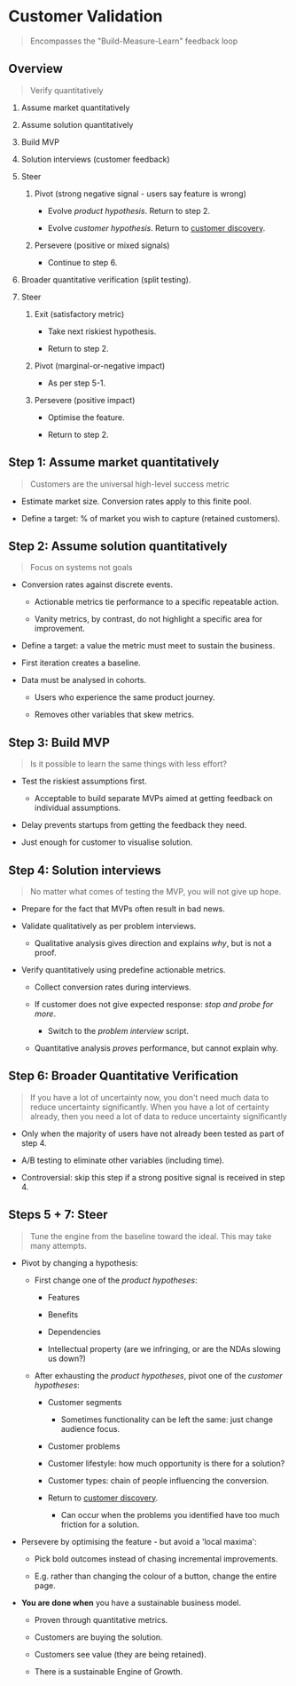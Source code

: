# Customer Validation

>   Encompasses the "Build-Measure-Learn" feedback loop

## Overview

>   Verify quantitatively

1.  Assume market quantitatively

2.  Assume solution quantitatively

3.  Build MVP

4.  Solution interviews (customer feedback)

5.  Steer

    1.  Pivot (strong negative signal - users say feature is wrong)

        -   Evolve *product hypothesis*. Return to step 2.

        -   Evolve *customer hypothesis*. Return to [customer discovery](customer-discovery.md).

    2.  Persevere (positive or mixed signals)

        -   Continue to step 6.

6.  Broader quantitative verification (split testing).

7.  Steer

    1.  Exit (satisfactory metric)

        -   Take next riskiest hypothesis.

        -   Return to step 2.

    2.  Pivot (marginal-or-negative impact)

        -   As per step 5-1.

    3.  Persevere (positive impact)

        -   Optimise the feature.

        -   Return to step 2.

## Step 1: Assume market quantitatively

>   Customers are the universal high-level success metric

-   Estimate market size. Conversion rates apply to this finite pool.

-   Define a target: % of market you wish to capture (retained customers).

## Step 2: Assume solution quantitatively

>   Focus on systems not goals

-   Conversion rates against discrete events.

    -   Actionable metrics tie performance to a specific repeatable action.

    -   Vanity metrics, by contrast, do not highlight a specific area for improvement.

-   Define a target: a value the metric must meet to sustain the business.

-   First iteration creates a baseline.

-   Data must be analysed in cohorts.

    -   Users who experience the same product journey.

    -   Removes other variables that skew metrics.

## Step 3: Build MVP

>   Is it possible to learn the same things with less effort?

-   Test the riskiest assumptions first.

    -   Acceptable to build separate MVPs aimed at getting feedback on individual assumptions.

-   Delay prevents startups from getting the feedback they need. 

-   Just enough for customer to visualise solution.

## Step 4: Solution interviews

>   No matter what comes of testing the MVP, you will not give up hope.

-   Prepare for the fact that MVPs often result in bad news.

-   Validate qualitatively as per problem interviews.

    -   Qualitative analysis gives direction and explains *why*, but is not a proof.

-   Verify quantitatively using predefine actionable metrics.

    -   Collect conversion rates during interviews.

    -   If customer does not give expected response: *stop and probe for more*.

        -   Switch to the *problem interview* script.

    -   Quantitative analysis *proves* performance, but cannot explain why.

## Step 6: Broader Quantitative Verification

>   If you have a lot of uncertainty now, you don't need much data to reduce uncertainty significantly. When you have a lot of certainty already, then you need a lot of data to reduce uncertainty significantly

-   Only when the majority of users have not already been tested as part of step 4.

-   A/B testing to eliminate other variables (including time).

-   Controversial: skip this step if a strong positive signal is received in step 4.

## Steps 5 + 7: Steer

>   Tune the engine from the baseline toward the ideal. This may take many attempts.

-   Pivot by changing a hypothesis:

    -   First change one of the *product hypotheses*:

        -   Features

        -   Benefits

        -   Dependencies

        -   Intellectual property (are we infringing, or are the NDAs slowing us down?)

    -   After exhausting the *product hypotheses*, pivot one of the *customer hypotheses*:

        -   Customer segments

            -   Sometimes functionality can be left the same: just change audience focus.

        -   Customer problems

        -   Customer lifestyle: how much opportunity is there for a solution?

        -   Customer types: chain of people influencing the conversion.

        -   Return to [customer discovery](customer-discovery.md).

            -   Can occur when the problems you identified have too much friction for a solution.

-   Persevere by optimising the feature - but avoid a 'local maxima':

    -   Pick bold outcomes instead of chasing incremental improvements.

    -   E.g. rather than changing the colour of a button, change the entire page.

-   **You are done when** you have a sustainable business model.

    -   Proven through quantitative metrics.

    -   Customers are buying the solution.

    -   Customers see value (they are being retained).

    -   There is a sustainable Engine of Growth.

